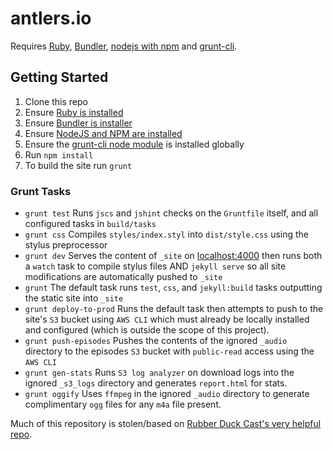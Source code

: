 # antlers.io

Requires [Ruby](https://www.ruby-lang.org/en/documentation/installation/), [Bundler](http://bundler.io/), [nodejs with npm](https://github.com/joyent/node/wiki/Installing-Node.js-via-package-manager) and [grunt-cli](http://gruntjs.com/getting-started).


## Getting Started

 1. Clone this repo
 1. Ensure [Ruby is installed](https://www.ruby-lang.org/en/documentation/installation/)
 1. Ensure [Bundler is installer](http://bundler.io/)
 1. Ensure [NodeJS and NPM are installed](https://github.com/joyent/node/wiki/Installing-Node.js-via-package-manager)
 1. Ensure the [grunt-cli node module](http://gruntjs.com/getting-started) is installed globally
 1. Run `npm install`
 1. To build the site run `grunt`

### Grunt Tasks

 - `grunt test` Runs `jscs` and `jshint` checks on the `Gruntfile` itself, and all configured tasks in `build/tasks`
 - `grunt css` Compiles `styles/index.styl` into `dist/style.css` using the stylus preprocessor
 - `grunt dev` Serves the content of `_site` on [localhost:4000](http://localhost:4000) then runs both a `watch` task to compile stylus files AND `jekyll serve` so all site modifications are automatically pushed to `_site`
 - `grunt` The default task runs `test`, `css`, and `jekyll:build` tasks outputting the static site into `_site`
 - `grunt deploy-to-prod` Runs the default task then attempts to push to the site's `S3` bucket using `AWS CLI` which must already be locally installed and configured (which is outside the scope of this project).
 - `grunt push-episodes` Pushes the contents of the ignored `_audio` directory to the episodes `S3` bucket with `public-read` access using the `AWS CLI`
 - `grunt gen-stats` Runs `S3 log analyzer` on download logs into the ignored `_s3_logs` directory and generates `report.html` for stats.
 - `grunt oggify` Uses `ffmpeg` in the ignored `_audio` directory to generate complimentary `ogg` files for any `m4a` file present.

Much of this repository is stolen/based on [Rubber Duck Cast's very helpful repo](https://github.com/RubberDucking/rubberduckcast.com/blob/master/README.md).